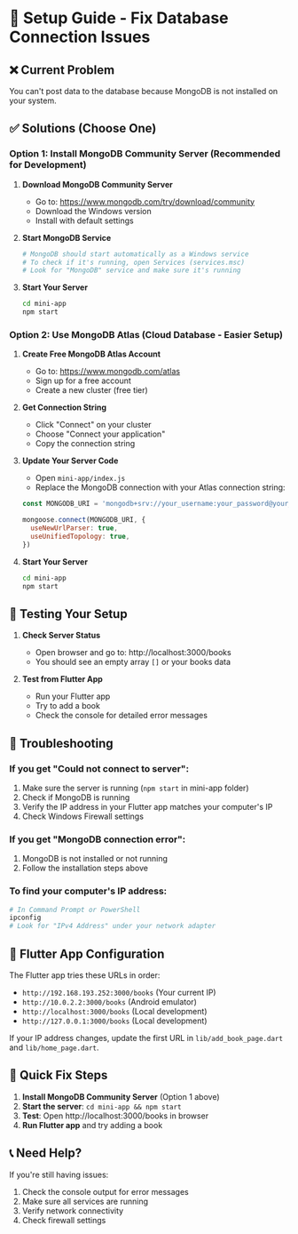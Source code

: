 # 🚀 Setup Guide - Fix Database Connection Issues

## ❌ Current Problem
You can't post data to the database because MongoDB is not installed on your system.

## ✅ Solutions (Choose One)

### Option 1: Install MongoDB Community Server (Recommended for Development)

1. **Download MongoDB Community Server**
   - Go to: https://www.mongodb.com/try/download/community
   - Download the Windows version
   - Install with default settings

2. **Start MongoDB Service**
   ```bash
   # MongoDB should start automatically as a Windows service
   # To check if it's running, open Services (services.msc)
   # Look for "MongoDB" service and make sure it's running
   ```

3. **Start Your Server**
   ```bash
   cd mini-app
   npm start
   ```

### Option 2: Use MongoDB Atlas (Cloud Database - Easier Setup)

1. **Create Free MongoDB Atlas Account**
   - Go to: https://www.mongodb.com/atlas
   - Sign up for a free account
   - Create a new cluster (free tier)

2. **Get Connection String**
   - Click "Connect" on your cluster
   - Choose "Connect your application"
   - Copy the connection string

3. **Update Your Server Code**
   - Open `mini-app/index.js`
   - Replace the MongoDB connection with your Atlas connection string:
   ```javascript
   const MONGODB_URI = 'mongodb+srv://your_username:your_password@your_cluster.mongodb.net/booksdb?retryWrites=true&w=majority';
   
   mongoose.connect(MONGODB_URI, {
     useNewUrlParser: true,
     useUnifiedTopology: true,
   })
   ```

4. **Start Your Server**
   ```bash
   cd mini-app
   npm start
   ```

## 🔧 Testing Your Setup

1. **Check Server Status**
   - Open browser and go to: http://localhost:3000/books
   - You should see an empty array `[]` or your books data

2. **Test from Flutter App**
   - Run your Flutter app
   - Try to add a book
   - Check the console for detailed error messages

## 🐛 Troubleshooting

### If you get "Could not connect to server":
1. Make sure the server is running (`npm start` in mini-app folder)
2. Check if MongoDB is running
3. Verify the IP address in your Flutter app matches your computer's IP
4. Check Windows Firewall settings

### If you get "MongoDB connection error":
1. MongoDB is not installed or not running
2. Follow the installation steps above

### To find your computer's IP address:
```bash
# In Command Prompt or PowerShell
ipconfig
# Look for "IPv4 Address" under your network adapter
```

## 📱 Flutter App Configuration

The Flutter app tries these URLs in order:
- `http://192.168.193.252:3000/books` (Your current IP)
- `http://10.0.2.2:3000/books` (Android emulator)
- `http://localhost:3000/books` (Local development)
- `http://127.0.0.1:3000/books` (Local development)

If your IP address changes, update the first URL in `lib/add_book_page.dart` and `lib/home_page.dart`.

## 🎯 Quick Fix Steps

1. **Install MongoDB Community Server** (Option 1 above)
2. **Start the server**: `cd mini-app && npm start`
3. **Test**: Open http://localhost:3000/books in browser
4. **Run Flutter app** and try adding a book

## 📞 Need Help?

If you're still having issues:
1. Check the console output for error messages
2. Make sure all services are running
3. Verify network connectivity
4. Check firewall settings 